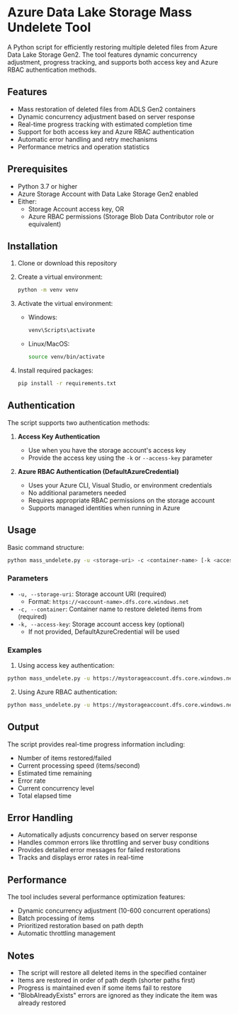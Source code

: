 # Azure Data Lake Storage Mass Undelete Tool

A Python script for efficiently restoring multiple deleted files from Azure Data Lake Storage Gen2. The tool features dynamic concurrency adjustment, progress tracking, and supports both access key and Azure RBAC authentication methods.

## Features

- Mass restoration of deleted files from ADLS Gen2 containers
- Dynamic concurrency adjustment based on server response
- Real-time progress tracking with estimated completion time
- Support for both access key and Azure RBAC authentication
- Automatic error handling and retry mechanisms
- Performance metrics and operation statistics

## Prerequisites

- Python 3.7 or higher
- Azure Storage Account with Data Lake Storage Gen2 enabled
- Either:
  - Storage Account access key, OR
  - Azure RBAC permissions (Storage Blob Data Contributor role or equivalent)

## Installation

1. Clone or download this repository
2. Create a virtual environment:
   ```bash
   python -m venv venv
   ```

3. Activate the virtual environment:
   - Windows:
     ```bash
     venv\Scripts\activate
     ```
   - Linux/MacOS:
     ```bash
     source venv/bin/activate
     ```

4. Install required packages:
   ```bash
   pip install -r requirements.txt
   ```

## Authentication

The script supports two authentication methods:

1. **Access Key Authentication**
   - Use when you have the storage account's access key
   - Provide the access key using the `-k` or `--access-key` parameter

2. **Azure RBAC Authentication (DefaultAzureCredential)**
   - Uses your Azure CLI, Visual Studio, or environment credentials
   - No additional parameters needed
   - Requires appropriate RBAC permissions on the storage account
   - Supports managed identities when running in Azure

## Usage

Basic command structure:
```bash
python mass_undelete.py -u <storage-uri> -c <container-name> [-k <access-key>]
```

### Parameters

- `-u, --storage-uri`: Storage account URI (required)
  - Format: `https://<account-name>.dfs.core.windows.net`
- `-c, --container`: Container name to restore deleted items from (required)
- `-k, --access-key`: Storage account access key (optional)
  - If not provided, DefaultAzureCredential will be used

### Examples

1. Using access key authentication:
```bash
python mass_undelete.py -u https://mystorageaccount.dfs.core.windows.net -c mycontainer -k "your-access-key"
```

2. Using Azure RBAC authentication:
```bash
python mass_undelete.py -u https://mystorageaccount.dfs.core.windows.net -c mycontainer
```

## Output

The script provides real-time progress information including:
- Number of items restored/failed
- Current processing speed (items/second)
- Estimated time remaining
- Error rate
- Current concurrency level
- Total elapsed time

## Error Handling

- Automatically adjusts concurrency based on server response
- Handles common errors like throttling and server busy conditions
- Provides detailed error messages for failed restorations
- Tracks and displays error rates in real-time

## Performance

The tool includes several performance optimization features:
- Dynamic concurrency adjustment (10-600 concurrent operations)
- Batch processing of items
- Prioritized restoration based on path depth
- Automatic throttling management

## Notes

- The script will restore all deleted items in the specified container
- Items are restored in order of path depth (shorter paths first)
- Progress is maintained even if some items fail to restore
- "BlobAlreadyExists" errors are ignored as they indicate the item was already restored
